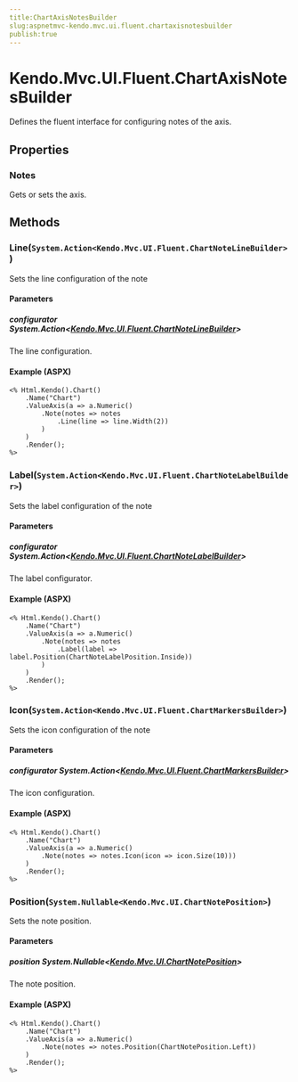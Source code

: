 ```yaml
---
title:ChartAxisNotesBuilder
slug:aspnetmvc-kendo.mvc.ui.fluent.chartaxisnotesbuilder
publish:true
---
```


# Kendo.Mvc.UI.Fluent.ChartAxisNotesBuilder
Defines the fluent interface for configuring notes of the axis.


## Properties
### Notes
Gets or sets the axis.



## Methods

### Line(`System.Action<Kendo.Mvc.UI.Fluent.ChartNoteLineBuilder>`)
Sets the line configuration of the note


#### Parameters

##### configurator System.Action<[Kendo.Mvc.UI.Fluent.ChartNoteLineBuilder](/api/wrappers/aspnet-mvc/Kendo.Mvc.UI.Fluent/ChartNoteLineBuilder)>
The line configuration.




#### Example (ASPX)
    <% Html.Kendo().Chart()
        .Name("Chart")
        .ValueAxis(a => a.Numeric()
            .Note(notes => notes
                .Line(line => line.Width(2))
            )
        )
        .Render();
    %>


### Label(`System.Action<Kendo.Mvc.UI.Fluent.ChartNoteLabelBuilder>`)
Sets the label configuration of the note


#### Parameters

##### configurator System.Action<[Kendo.Mvc.UI.Fluent.ChartNoteLabelBuilder](/api/wrappers/aspnet-mvc/Kendo.Mvc.UI.Fluent/ChartNoteLabelBuilder)>
The label configurator.




#### Example (ASPX)
    <% Html.Kendo().Chart()
        .Name("Chart")
        .ValueAxis(a => a.Numeric()
            .Note(notes => notes
                .Label(label => label.Position(ChartNoteLabelPosition.Inside))
            )
        )
        .Render();
    %>


### Icon(`System.Action<Kendo.Mvc.UI.Fluent.ChartMarkersBuilder>`)
Sets the icon configuration of the note


#### Parameters

##### configurator System.Action<[Kendo.Mvc.UI.Fluent.ChartMarkersBuilder](/api/wrappers/aspnet-mvc/Kendo.Mvc.UI.Fluent/ChartMarkersBuilder)>
The icon configuration.




#### Example (ASPX)
    <% Html.Kendo().Chart()
        .Name("Chart")
        .ValueAxis(a => a.Numeric()
            .Note(notes => notes.Icon(icon => icon.Size(10)))
        )
        .Render();
    %>


### Position(`System.Nullable<Kendo.Mvc.UI.ChartNotePosition>`)
Sets the note position.


#### Parameters

##### position System.Nullable<[Kendo.Mvc.UI.ChartNotePosition](/api/wrappers/aspnet-mvc/Kendo.Mvc.UI/ChartNotePosition)>
The note position.




#### Example (ASPX)
    <% Html.Kendo().Chart()
        .Name("Chart")
        .ValueAxis(a => a.Numeric()
            .Note(notes => notes.Position(ChartNotePosition.Left))
        )
        .Render();
    %>



 
